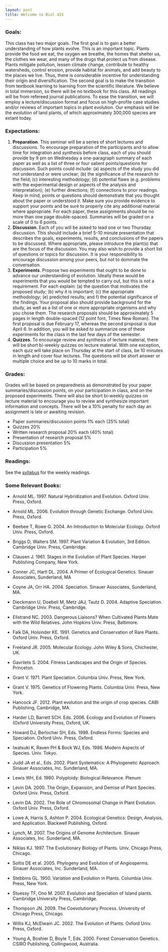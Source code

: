 ```yaml
---
layout: post
title: Welcome to Biol 415
---
```


### Goals: 
This class has two major goals. The first goal is to gain a better understanding of how plants evolve. This is an important topic. Plants provide the food we eat, the oxygen we breathe, the homes that shelter us, the clothes we wear, and many of the drugs that protect us from disease. Plants mitigate pollution, lessen climate change, contribute to healthy watersheds, control erosion, provide habitat for animals, and add beauty to the places we live. Thus, there is considerable incentive for understanding their origin and diversification.
The second goal is to make the transition from textbook learning to learning from the scientific literature. We believe in total immersion, so there will be no textbook for this class. All readings will be from refereed journal publications. To ease the transition, we will employ a lecture/discussion format and focus on high-profile case studies and/or reviews of important topics in plant evolution. Our emphasis will be the evolution of land plants, of which approximately 300,000 species are extant today. 

### Expectations:
1. **Preparation**. This seminar will be a series of short lectures and discussions. To encourage preparation of the participants and to allow time for integration and synthesis before class, each of you should provide by 9 pm on Wednesday a one-paragraph summary of each paper as well as a list of three or four salient points/questions for discussion. Such points could include: (a) aspects of the study you did not understand or were unclear; (b) the significance of the research to the field; (c) interesting methodology; (d) potential flaws (e.g. problems with the experimental design or aspects of the analysis and interpretation); (e) further directions; (f) connections to prior readings. Keep in mind, points or questions should demonstrate that you thought about the paper or understood it.  Make sure you provide evidence to support your points and be sure to properly cite any additional material where appropriate. For each paper, these assignments should be no more than one page double-spaced. Summaries will be graded on a scale of 0 to 6 points.  
2.  **Discussion**.  Each of you will be asked to lead one or two Thursday discussion. This should include a brief 5-10 minute presentation that describes the goals, experiments, results, and conclusions of the papers to be discussed.  Where appropriate, please introduce the plant(s) that are the focus of the discussion.  You may also wish to provide a short list of questions or topics for discussion. It is your responsibility to encourage discussion among your peers, but not to dominate the conversation.  
3. **Experiments**. Propose two experiments that ought to be done to advance our understanding of evolution. Ideally these would be experiments that you would be tempted to carry out, but this is not a requirement. For each explain: (a) the question that motivates the proposed study; (b) why it is important; (c) the appropriate methodology; (e) predicted results; and f) the potential significance of the findings.  Your proposal also should provide background for the study, as well as a list of one or more appropriate organisms and why you chose them. The research proposals should be approximately 5 pages in length double-spaced (12 point font, Times New Roman).  The first proposal is due February 17, whereas the second proposal is due April 6.  In addition, you will be asked to summarize one of these experiments for the class in the last few days of the semester. 
4. **Quizzes**. To encourage review and synthesis of lecture material, there will be short bi-weekly quizzes on lecture material. With one exception, each quiz will take place on Thursday at the start of class, be 10 minutes in length and cover four lectures. The questions will be short answer or multiple choice and be up to 10 marks in total.

### Grades:  
Grades will be based on preparedness as demonstrated by your paper summaries/discussion points, on your participation in class, and on the proposed experiments. There will also be short bi-weekly quizzes on lecture material to encourage you to review and synthesize important information and concepts. There will be a 10% penalty for each day an assignment is late or awaiting revision. 

* Paper summaries/discussion points 1% each (25% total)
* Quizzes 20%
* Written research proposal 20% each (40% total)
* Presentation of research proposal 5%
* Discussion presentation 5%
* Participation 5%

### Readings:

See the [syllabus](https://ubcbiol415.github.io/syllabus/) for the weekly readings. 


### Some Relevant Books:

* Arnold ML. 1997. Natural Hybridization and Evolution. Oxford Univ. Press, Oxford.

* Arnold ML. 2006. Evolution through Genetic Exchange. Oxford Univ. Press, Oxford.

* Beebee T, Rowe G. 2004. An Introduction to Molecular Ecology. Oxford Univ. Press, Oxford.

* Briggs D, Walters SM. 1997. Plant Variation & Evolution, 3rd Edition. Cambridge Univ. Press, Cambridge.

* Clausen J. 1961. Stages in the Evolution of Plant Species. Harper Publishing Company, New York.

* Conner JC, Hartl DL. 2004. A Primer of Ecological Genetics. Sinauer Associates, Sunderland, MA

* Coyne JA, Orr HA. 2004. Speciation. Sinauer Associates, Sunderland, MA.

* Dieckmann U, Doebeli M, Metz JAJ, Tautz D. 2004. Adaptive Speciation. Cambridge Univ. Press, Cambridge.

* Ellstrand NC. 2003. Dangerous Liaisons? When Cultivated Plants Mate with the Wild Relatives. John Hopkins Univ. Press, Baltimore.

* Falk DA, Holsinder KE. 1991. Genetics and Conservation of Rare Plants. Oxford Univ. Press, Oxford.

* Freeland JR. 2005. Molecular Ecology. John Wiley & Sons, Chichester, UK.

* Gavrilets S. 2004. Fitness Landscapes and the Origin of Species. Princeton.

* Grant V. 1971. Plant Speciation. Columbia Univ. Press, New York.

* Grant V. 1975. Genetics of Flowering Plants. Columbia Univ. Press, New York.

* Hancock JF. 2012. Plant evolution and the origin of crop species. CABI Publishing, Cambridge, MA.

* Harder LD, Barrett SCH. Eds. 2006. Ecology and Evolution of Flowers (Oxford University Press, Oxford, UK.

* Howard DJ, Berlocher SH, Eds. 1998. Endless Forms: Species and Speciation. Oxford Univ. Press, Oxford.

* Iwatsuki K, Raven PH & Bock WJ, Eds. 1986. Modern Aspects of Species. Univ. Tokyo.

* Judd JA et al., Eds. 2002. Plant Systematics: A Phylogenetic Approach. Sinauer Associates, Inc. Sunderland, MA.

* Lewis WH, Ed. 1980. Polyploidy: Biological Relevance. Plenum

* Levin DA. 2000. The Origin, Expansion, and Demise of Plant Species. Oxford Univ. Press, Oxford.

* Levin DA. 2002. The Role of Chromosomal Change in Plant Evolution. Oxford Univ. Press, Oxford.

* Lowe A, Harris S, Ashton P. 2004. Ecological Genetics: Design, Analysis, and Application. Blackwell Publishing, Oxford.

* Lynch, M. 2007. The Origins of Genome Architecture. Sinauer Associates, Inc. Sunderland, MA.

* Niklas KJ. 1997. The Evolutionary Biology of Plants. Univ. Chicago Press, Chicago.

* Soltis DE et al. 2005. Phylogeny and Evolution of of Angiosperms. Sinauer Associates, Inc. Sunderland, MA.

* Stebbins GL. 1950. Variation and Evolution in Plants. Columbia Univ. Press, New York.

* Stuessy TF, Ono M. 2007. Evolution and Speciation of Island plants. Cambridge University Press, Cambridge.

* Thompson JN. 2009. The Coevolutionary Process. University of Chicago Press, Chicago.

* Willis KJ, McElwain JC. 2002. The Evolution of Plants. Oxford Univ. Press, Oxford.

* Young A, Boshier D, Boyle T, Eds. 2000. Forest Conservation Genetics. CSIRO Publishing, Collingwood, Australia.



